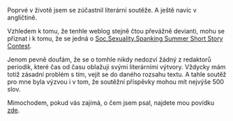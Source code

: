 <!-- dcterms:identifier = riderweblog#79 -->
<!-- dcterms:title = Soc.Sexuality.Spanking Summer Short Story Contest -->
<!-- np9:categoryId = 2 -->
<!-- x4w:category = Lidé a jiná zvěř -->
<!-- np9:authorId = 1 -->
<!-- np9:authorEmail = michal.valasek@altairis.cz -->
<!-- dcterms:creator = Michal Altair Valášek -->
<!-- dcterms:created = 2003-08-10T02:31:40+02:00 -->
<!-- dcterms:dateAccepted = 2003-08-10T02:31:40+02:00 -->

Poprvé v životě jsem se zúčastnil literární soutěže. A ještě navíc v angličtině.

Vzhledem k tomu, že tenhle weblog stejně čtou převážně devianti, mohu se přiznat i k tomu, že se jedná o [Soc.Sexuality.Spanking Summer Short Story Contest](http://www.sssnewsgroup.com/SSC/).

Jenom pevně doufám, že se o tomhle nikdy nedozví žádný z redaktorů periodik, které čas od času oblažuji svými literárními výtvory. Vždycky mám totiž zásadní problém s tím, vejít se do daného rozsahu textu. A tahle soutěž pro mne byla výzvou i v tom, že soutěžní příspěvky mohou mít nejvýše 500 slov. 

Mimochodem, pokud vás zajímá, o čem jsem psal, najdete mou povídku [zde](http://www.sssnewsgroup.com/SSC/2003/c181.htm).